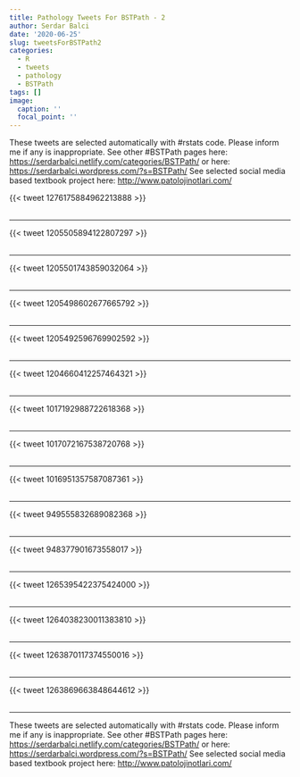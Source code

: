 ```yaml
---
title: Pathology Tweets For BSTPath - 2
author: Serdar Balci
date: '2020-06-25'
slug: tweetsForBSTPath2
categories:
  - R
  - tweets
  - pathology
  - BSTPath
tags: []
image:
  caption: ''
  focal_point: ''
---
```



These tweets are selected automatically with #rstats code. Please inform me if any is inappropriate.
See other #BSTPath pages here: https://serdarbalci.netlify.com/categories/BSTPath/  or here: https://serdarbalci.wordpress.com/?s=BSTPath/ 
See selected social media based textbook project here: http://www.patolojinotlari.com/

{{< tweet 1276175884962213888 >}}
<br>
<br>
<hr>
{{< tweet 1205505894122807297 >}}
<br>
<br>
<hr>
{{< tweet 1205501743859032064 >}}
<br>
<br>
<hr>
{{< tweet 1205498602677665792 >}}
<br>
<br>
<hr>
{{< tweet 1205492596769902592 >}}
<br>
<br>
<hr>
{{< tweet 1204660412257464321 >}}
<br>
<br>
<hr>
{{< tweet 1017192988722618368 >}}
<br>
<br>
<hr>
{{< tweet 1017072167538720768 >}}
<br>
<br>
<hr>
{{< tweet 1016951357587087361 >}}
<br>
<br>
<hr>
{{< tweet 949555832689082368 >}}
<br>
<br>
<hr>
{{< tweet 948377901673558017 >}}
<br>
<br>
<hr>
{{< tweet 1265395422375424000 >}}
<br>
<br>
<hr>
{{< tweet 1264038230011383810 >}}
<br>
<br>
<hr>
{{< tweet 1263870117374550016 >}}
<br>
<br>
<hr>
{{< tweet 1263869663848644612 >}}
<br>
<br>
<hr>


These tweets are selected automatically with #rstats code. Please inform me if any is inappropriate.
See other #BSTPath pages here: https://serdarbalci.netlify.com/categories/BSTPath/  or here: https://serdarbalci.wordpress.com/?s=BSTPath/ 
See selected social media based textbook project here: http://www.patolojinotlari.com/
